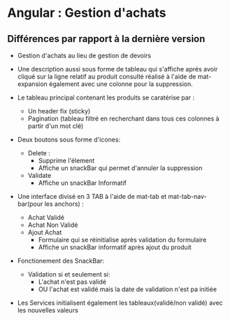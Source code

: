 # Angular : Gestion d'achats


## Différences  par rapport à la dernière version 

- Gestion d'achats au lieu de gestion de devoirs 

- Une description aussi sous forme de tableau qui s'affiche aprés avoir cliqué sur la ligne relatif au produit consulté réalisé à l'aide de mat-expansion également avec une colonne pour la suppression.

- Le tableau principal contenant les produits se caratérise par :
	- Un header fix (sticky)
	- Pagination (tableau filtré en recherchant dans tous ces colonnes à partir d'un mot clé)


- Deux boutons sous forme d'icones:
	- Delete : 
		- Supprime l'élement
		- Affiche un snackBar qui permet d'annuler la suppression
	- Validate
		- Affiche un snackBar Informatif 

- Une interface divisé en 3 TAB à l'aide de mat-tab et mat-tab-nav-bar(pour les anchors) : 
	- Achat Validé
	- Achat Non Validé
	- Ajout Achat
		- Formulaire qui se réinitialise après validation du formulaire
		- Affiche un snackBar informatif après ajout du produit 

- Fonctionement des SnackBar:
	- Validation si et seulement si:
		- L'achat n'est pas validé
		- OU l'achat est validé mais la date de validation n'est pa initiée

- Les Services initialisent également les tableaux(validé/non validé) avec les nouvelles valeurs

